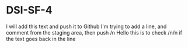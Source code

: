 # DSI-SF-4
I will add this text and push it to Github
I'm trying to add a line, and comment from the staging area, then push
/n Hello this is to check /n/n if the text goes back in the line
